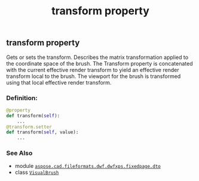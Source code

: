 ﻿---
title: transform property
second_title: Aspose.CAD for Python via .NET API References
description: 
type: docs
weight: 50
url: /python-net/aspose.cad.fileformats.dwf.dwfxps.fixedpage.dto/visualbrush/transform/
is_root: false
---

## transform property


Gets or sets the transform.
Describes the matrix transformation applied to the coordinate space of the brush.
The Transform property is concatenated with the current effective render transform to yield an effective render transform local to the brush.
The viewport for the brush is transformed using that local effective render transform.
### Definition:
```python
@property
def transform(self):
    ...
@transform.setter
def transform(self, value):
    ...
```

### See Also
* module [`aspose.cad.fileformats.dwf.dwfxps.fixedpage.dto`](../../)
* class [`VisualBrush`](/cad/python-net/aspose.cad.fileformats.dwf.dwfxps.fixedpage.dto/visualbrush)
